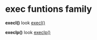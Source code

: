 # exec funtions family

**execl()**
look [execl()](./execl.c)

**execlp()**
look [execlp()](./execlp.c)